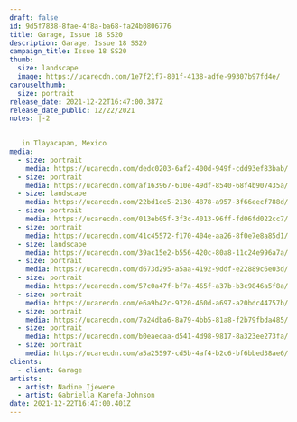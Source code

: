 ```yaml
---
draft: false
id: 9d5f7838-8fae-4f8a-ba68-fa24b0806776
title: Garage, Issue 18 SS20
description: Garage, Issue 18 SS20
campaign_title: Issue 18 SS20
thumb:
  size: landscape
  image: https://ucarecdn.com/1e7f21f7-801f-4138-adfe-99307b97fd4e/
carouselthumb:
  size: portrait
release_date: 2021-12-22T16:47:00.387Z
release_date_public: 12/22/2021
notes: |-2
  

   in Tlayacapan, Mexico
media:
  - size: portrait
    media: https://ucarecdn.com/dedc0203-6af2-400d-949f-cdd93ef83bab/
  - size: portrait
    media: https://ucarecdn.com/af163967-610e-49df-8540-68f4b907435a/
  - size: landscape
    media: https://ucarecdn.com/22bd1de5-2130-4878-a957-3f66eecf788d/
  - size: portrait
    media: https://ucarecdn.com/013eb05f-3f3c-4013-96ff-fd06fd022cc7/
  - size: portrait
    media: https://ucarecdn.com/41c45572-f170-404e-aa26-8f0e7e8a85d1/
  - size: landscape
    media: https://ucarecdn.com/39ac15e2-b556-420c-80a8-11c24e996a7a/
  - size: portrait
    media: https://ucarecdn.com/d673d295-a5aa-4192-9ddf-e22889c6e03d/
  - size: portrait
    media: https://ucarecdn.com/57c0a47f-bf7a-465f-a37b-b3c9846a5f8a/
  - size: portrait
    media: https://ucarecdn.com/e6a9b42c-9720-460d-a697-a20bdc44757b/
  - size: portrait
    media: https://ucarecdn.com/7a24dba6-8a79-4bb5-81a8-f2b79fbda485/
  - size: portrait
    media: https://ucarecdn.com/b0eaedaa-d541-4d98-9817-8a323ee273fa/
  - size: portrait
    media: https://ucarecdn.com/a5a25597-cd5b-4af4-b2c6-bf6bbed38ae6/
clients:
  - client: Garage
artists:
  - artist: Nadine Ijewere
  - artist: Gabriella Karefa-Johnson
date: 2021-12-22T16:47:00.401Z
---
```

